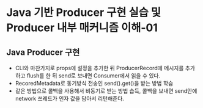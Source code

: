 # Java 기반 Producer 구현 실습 및 Producer 내부 매커니즘 이해-01
## Java Producer 구현
- CLI와 마찬가지로 props에 설정을 추가한 뒤 ProducerRecord에 메시지를 추가하고 flush를 한 뒤 send로 보내면 Consumer에서 읽을 수 있다.
- RecoredMetadata로 동기방식 전송인 send().get()을 받는 방법 학습
- 같은 방법으로 콜백을 사용해서 비동기로 받는 방법 습득, 콜백을 보내면 send안에 network 쓰레드가 인자 값을 담아서 리턴해준다.